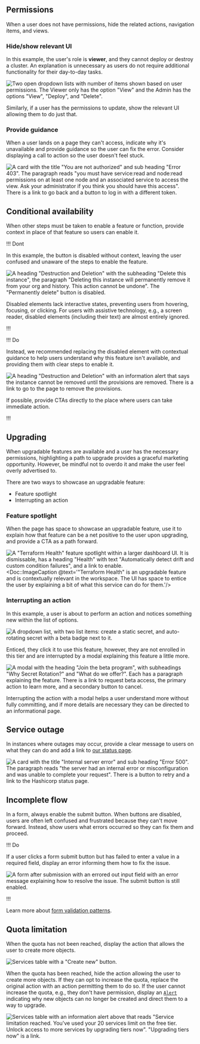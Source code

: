 ## Permissions 

When a user does not have permissions, hide the related actions, navigation items, and views.

### Hide/show relevant UI

In this example, the user's role is **viewer**, and they cannot deploy or destroy a cluster. An explanation is unnecessary as users do not require additional functionality for their day-to-day tasks.

![Two open dropdown lists with number of items shown based on user permissions. The Viewer only has the option "View" and the Admin has the options "View", "Deploy", and "Delete".](/assets/patterns/disabled-patterns/permissions-example.png)

Similarly, if a user has the permissions to update, show the relevant UI allowing them to do just that.


### Provide guidance

When a user lands on a page they can't access, indicate why it's unavailable and provide guidance so the user can fix the error. Consider displaying a call to action so the user doesn't feel stuck.

![A card with the title "You are not authorized" and sub heading "Error 403". The paragraph reads "you must have service:read and node:read permissions on at least one node and an associated service to access the view. Ask your administrator if you think you should have this access". There is a link to go back and a button to log in with a different token.](/assets/patterns/disabled-patterns/permissions-example-3.png)

## Conditional availability

When other steps must be taken to enable a feature or function, provide context in place of that feature so users can enable it.

!!! Dont

In this example, the button is disabled without context, leaving the user confused and unaware of the steps to enable the feature.

![A heading "Destruction and Deletion" with the subheading "Delete this instance", the paragraph "Deleting this instance will permanently remove it from your org and history. This action cannot be undone". The "Permanently delete" button is disabled.](/assets/patterns/disabled-patterns/conditional-availability-example-disabled.png)

Disabled elements lack interactive states, preventing users from hovering, focusing, or clicking. For users with assistive technology, e.g., a screen reader, disabled elements (including their text) are almost entirely ignored.

!!!


!!! Do

Instead, we recommended replacing the disabled element with contextual guidance to help users understand why this feature isn't available, and providing them with clear steps to enable it.

![A heading "Destruction and Deletion" with an information alert that says the instance cannot be removed until the provisions are removed. There is a link to go to the page to remove the provisions.](/assets/patterns/disabled-patterns/conditional-availability-example-explanation.png)

If possible, provide CTAs directly to the place where users can take immediate action.

!!!


## Upgrading

When upgradable features are available and a user has the necessary permissions, highlighting a path to upgrade provides a graceful marketing opportunity. However, be mindful not to overdo it and make the user feel overly advertised to.

There are two ways to showcase an upgradable feature:

- Feature spotlight
- Interrupting an action

### Feature spotlight

When the page has space to showcase an upgradable feature, use it to explain how that feature can be a net positive to the user upon upgrading, and provide a CTA as a path forward.

![A "Terraform Health" feature spotlight within a larger dashboard UI. It is dismissable, has a heading "Health" with text "Automatically detect drift and custom condition failures", and a link to enable.](/assets/patterns/disabled-patterns/upgrade-inline-example.png)
<Doc::ImageCaption @text='"Terraform Health" is an upgradable feature and is contextually relevant in the workspace. The UI has space to entice the user by explaining a bit of what this service can do for them.'/>

### Interrupting an action

In this example, a user is about to perform an action and notices something new within the list of options. 

![A dropdown list, with two list items: create a static secret, and auto-rotating secret with a beta badge next to it.](/assets/patterns/disabled-patterns/upgrade-modal-example-1.png)

Enticed, they click it to use this feature, however, they are not enrolled in this tier and are interrupted by a modal explaining this feature a little more.

![A modal with the heading "Join the beta program", with subheadings "Why Secret Rotation?" and "What do we offer?". Each has a paragraph explaining the feature. There is a link to request beta access, the primary action to learn more, and a secondary button to cancel.](/assets/patterns/disabled-patterns/upgrade-modal-example-2.png)

Interrupting the action with a modal helps a user understand more without fully committing, and if more details are necessary they can be directed to an informational page.


## Service outage

In instances where outages may occur, provide a clear message to users on what they can do and add a link to [our status page](https://status.hashicorp.com/).

![A card with the title "Internal server error" and sub heading "Error 500". The paragraph reads "the server had an internal error or misconfiguration and was unable to complete your request". There is a button to retry and a link to the Hashicorp status page.](/assets/patterns/disabled-patterns/service-outage-example.png)

## Incomplete flow

In a form, always enable the submit button. When buttons are disabled, users are often left confused and frustrated because they can't move forward. Instead, show users what errors occurred so they can fix them and proceed. 

!!! Do

If a user clicks a form submit button but has failed to enter a value in a required field, display an error informing them how to fix the issue.

![A form after submission with an errored out input field with an error message explaining how to resolve the issue. The submit button is still enabled.](/assets/patterns/disabled-patterns/incomplete-flow-example.png)

!!!

Learn more about [form validation patterns](/patterns/form-patterns?tab=validation).

## Quota limitation

When the quota has not been reached, display the action that allows the user to create more objects.

![Services table with a "Create new" button.](/assets/patterns/disabled-patterns/create-new-limitation-example.png)

When the quota has been reached, hide the action allowing the user to create more objects. If they can opt to increase the quota, replace the original action with an action permitting them to do so. If the user cannot increase the quota, e.g., they don't have permission, display an [`Alert`](https://helios.hashicorp.design/components/alert) indicating why new objects can no longer be created and direct them to a way to upgrade.


![Services table with an information alert above that reads "Service limitation reached. You've used your 20 services limit on the free tier. Unlock access to more services by upgrading tiers now". "Upgrading tiers now" is a link.](/assets/patterns/disabled-patterns/create-new-limitation-reached-example.png)